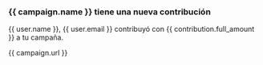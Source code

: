 ### {{ campaign.name }} tiene una nueva contribución

{{ user.name }}, {{ user.email }} contribuyó con {{ contribution.full_amount }} a tu campaña.

{{ campaign.url }}
